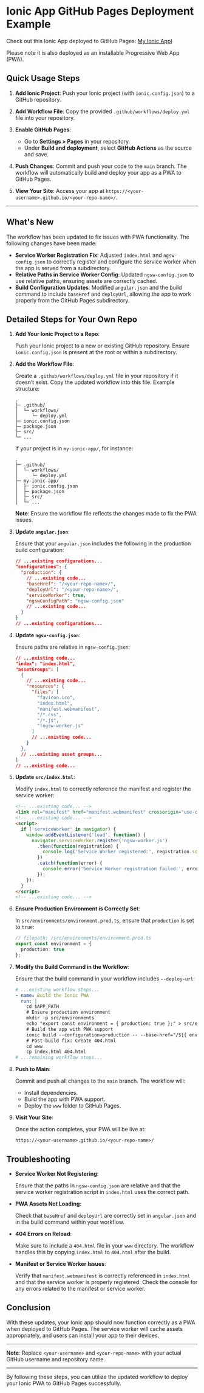 # Ionic App GitHub Pages Deployment Example

Check out this Ionic App deployed to GitHub Pages: [My Ionic App](https://danielcregg.github.io/ionic-app-github-pages-pwa/))

Please note it is also deployed as an installable Progressive Web App (PWA).

## Quick Usage Steps

1. **Add Ionic Project**: Push your Ionic project (with `ionic.config.json`) to a GitHub repository.

2. **Add Workflow File**: Copy the provided `.github/workflows/deploy.yml` file into your repository.

3. **Enable GitHub Pages**:
   - Go to **Settings > Pages** in your repository.
   - Under **Build and deployment**, select **GitHub Actions** as the source and save.

4. **Push Changes**: Commit and push your code to the `main` branch. The workflow will automatically build and deploy your app as a PWA to GitHub Pages.

5. **View Your Site**: Access your app at `https://<your-username>.github.io/<your-repo-name>/`.

---

## What's New

The workflow has been updated to fix issues with PWA functionality. The following changes have been made:

- **Service Worker Registration Fix**: Adjusted `index.html` and `ngsw-config.json` to correctly register and configure the service worker when the app is served from a subdirectory.
- **Relative Paths in Service Worker Config**: Updated `ngsw-config.json` to use relative paths, ensuring assets are correctly cached.
- **Build Configuration Updates**: Modified `angular.json` and the build command to include `baseHref` and `deployUrl`, allowing the app to work properly from the GitHub Pages subdirectory.

## Detailed Steps for Your Own Repo

1. **Add Your Ionic Project to a Repo**:

   Push your Ionic project to a new or existing GitHub repository. Ensure `ionic.config.json` is present at the root or within a subdirectory.

2. **Add the Workflow File**:

   Create a `.github/workflows/deploy.yml` file in your repository if it doesn’t exist. Copy the updated workflow into this file. Example structure:

   ```
   .
   ├─ .github/
   │  └─ workflows/
   │     └─ deploy.yml
   ├─ ionic.config.json
   ├─ package.json
   ├─ src/
   └─ ...
   ```

   If your project is in `my-ionic-app/`, for instance:

   ```
   .
   ├─ .github/
   │  └─ workflows/
   │     └─ deploy.yml
   ├─ my-ionic-app/
   │  ├─ ionic.config.json
   │  ├─ package.json
   │  ├─ src/
   │  └─ ...
   ```

   **Note**: Ensure the workflow file reflects the changes made to fix the PWA issues.

3. **Update `angular.json`**:

   Ensure that your `angular.json` includes the following in the production build configuration:

   ```json
   // ...existing configurations...
   "configurations": {
     "production": {
       // ...existing code...
       "baseHref": "/<your-repo-name>/",
       "deployUrl": "/<your-repo-name>/",
       "serviceWorker": true,
       "ngswConfigPath": "ngsw-config.json"
       // ...existing code...
     }
   }
   // ...existing configurations...
   ```

4. **Update `ngsw-config.json`**:

   Ensure paths are relative in `ngsw-config.json`:

   ```json
   // ...existing code...
   "index": "index.html",
   "assetGroups": [
     {
       // ...existing code...
       "resources": {
         "files": [
           "favicon.ico",
           "index.html",
           "manifest.webmanifest",
           "/*.css",
           "/*.js",
           "!ngsw-worker.js"
         ]
         // ...existing code...
       }
     },
     // ...existing asset groups...
   ]
   // ...existing code...
   ```

5. **Update `src/index.html`**:

   Modify `index.html` to correctly reference the manifest and register the service worker:

   ```html
   <!-- ...existing code... -->
   <link rel="manifest" href="manifest.webmanifest" crossorigin="use-credentials" />
   <!-- ...existing code... -->
   <script>
     if ('serviceWorker' in navigator) {
       window.addEventListener('load', function() {
         navigator.serviceWorker.register('ngsw-worker.js')
           .then(function(registration) {
             console.log('Service Worker registered:', registration.scope);
           })
           .catch(function(error) {
             console.error('Service Worker registration failed:', error);
           });
       });
     }
   </script>
   <!-- ...existing code... -->
   ```

6. **Ensure Production Environment is Correctly Set**:

   In `src/environments/environment.prod.ts`, ensure that `production` is set to `true`:

   ```typescript
   // filepath: /src/environments/environment.prod.ts
   export const environment = {
     production: true
   };
   ```

7. **Modify the Build Command in the Workflow**:

   Ensure that the build command in your workflow includes `--deploy-url`:

   ```yaml
   # ...existing workflow steps...
   - name: Build the Ionic PWA
     run: |
       cd $APP_PATH
       # Ensure production environment
       mkdir -p src/environments
       echo "export const environment = { production: true };" > src/environments/environment.prod.ts
       # Build the app with PWA support
       ionic build --configuration=production -- --base-href="/${{ env.REPO_NAME }}/" --deploy-url="/${{ env.REPO_NAME }}/" --service-worker=true
       # Post-build fix: Create 404.html
       cd www
       cp index.html 404.html
   # ...remaining workflow steps...
   ```

8. **Push to Main**:

   Commit and push all changes to the `main` branch. The workflow will:

   - Install dependencies.
   - Build the app with PWA support.
   - Deploy the `www` folder to GitHub Pages.

9. **Visit Your Site**:

   Once the action completes, your PWA will be live at:

   ```
   https://<your-username>.github.io/<your-repo-name>/
   ```

## Troubleshooting

- **Service Worker Not Registering**:

  Ensure that the paths in `ngsw-config.json` are relative and that the service worker registration script in `index.html` uses the correct path.

- **PWA Assets Not Loading**:

  Check that `baseHref` and `deployUrl` are correctly set in `angular.json` and in the build command within your workflow.

- **404 Errors on Reload**:

  Make sure to include a `404.html` file in your `www` directory. The workflow handles this by copying `index.html` to `404.html` after the build.

- **Manifest or Service Worker Issues**:

  Verify that `manifest.webmanifest` is correctly referenced in `index.html` and that the service worker is properly registered. Check the console for any errors related to the manifest or service worker.

## Conclusion

With these updates, your Ionic app should now function correctly as a PWA when deployed to GitHub Pages. The service worker will cache assets appropriately, and users can install your app to their devices.

---

**Note**: Replace `<your-username>` and `<your-repo-name>` with your actual GitHub username and repository name.

---

By following these steps, you can utilize the updated workflow to deploy your Ionic PWA to GitHub Pages successfully.

